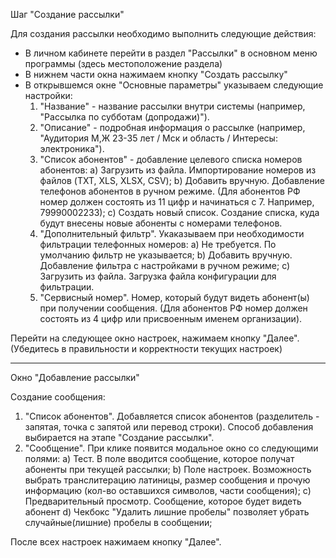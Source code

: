 Шаг "Создание рассылки"

Для создания рассылки необходимо выполнить следующие действия:

- В личном кабинете перейти в раздел "Рассылки" в основном меню программы (здесь местоположение раздела)
- В нижнем части окна нажимаем кнопку "Создать рассылку"
- В открывшемся окне "Основные параметры" указываем следующие настройки:
  1. "Название" - название рассылки внутри системы (например, "Рассылка по субботам (допродажи)").
  2. "Описание" - подробная информация о рассылке (например, "Аудитория М,Ж 23-35 лет / Мск и область / Интересы: электроника").
  3. "Список абонентов" - добавление целевого списка номеров абонентов:
    a) Загрузить из файла. Импортирование номеров из файлов (TXT, XLS, XLSX, CSV);
	b) Добавить вручную. Добавление телефонов абонентов в ручном режиме.
	(Для абонентов РФ номер должен состоять из 11 цифр и начинаться с 7. Например, 79990002233);
	c) Создать новый список. Создание списка, куда будут внесены новые абоненты с номерами телефонов.
  4. "Дополнительный фильтр". Укаказываем при необходимости фильтрации телефонных номеров:
	a) Не требуется. По умолчанию фильтр не указывается;
	b) Добавить вручную. Добавление фильтра с настройками в ручном режиме;
	c) Загрузить из файла. Загрузка файла конфигурации для фильтрации.
  5. "Сервисный номер". Номер, который будут видеть абонент(ы) при получении сообщения. 
  (Для абонентов РФ номер должен состоять из 4 цифр или присвоенным именем организации).
  
Перейти на следующее окно настроек, нажимаем кнопку "Далее". (Убедитесь в правильности и корректности текущих настроек)

---

Окно "Добавление рассылки"

Создание сообщения:

  1. "Список абонентов". Добавляется список абонентов (разделитель - запятая, точка с запятой или перевод строки). Способ добавления выбирается на этапе "Создание рассылки".
  2. "Сообщение". При клике появится модальное окно со следующими полями:
    a) Тест. В поле вводится сообщение, которое получат абоненты при текущей рассылки;
    b) Поле настроек. Возможность выбрать транслитерацию латиницы, размер сообщения и прочую информацию (кол-во оставшихся символов, части сообщения);
	c) Предварительный просмотр. Сообщение, которое будет видеть абонент
	d) Чекбокс "Удалить лишние пробелы" позволяет убрать случайные(лишние) пробелы в сообщении;
	
После всех настроек нажимаем кнопку "Далее".
